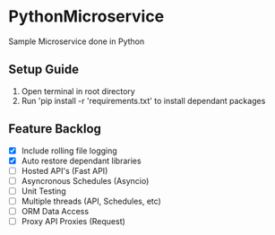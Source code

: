 # PythonMicroservice
Sample Microservice done in Python

## Setup Guide
1. Open terminal in root directory
2. Run 'pip install -r 'requirements.txt' to install dependant packages

## Feature Backlog
- [x] Include rolling file logging
- [x] Auto restore dependant libraries
- [ ] Hosted API's (Fast API)
- [ ] Asyncronous Schedules (Asyncio)
- [ ] Unit Testing
- [ ] Multiple threads (API, Schedules, etc)
- [ ] ORM Data Access
- [ ] Proxy API Proxies (Request)
